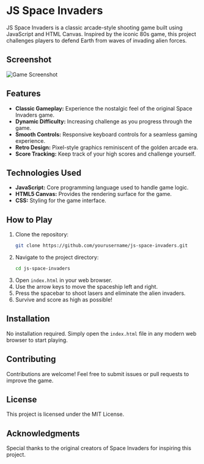 # JS Space Invaders

JS Space Invaders is a classic arcade-style shooting game built using JavaScript and HTML Canvas. Inspired by the iconic 80s game, this project challenges players to defend Earth from waves of invading alien forces.

## Screenshot
![Game Screenshot](path/to/your/screenshot.png)

## Features
- **Classic Gameplay:** Experience the nostalgic feel of the original Space Invaders game.
- **Dynamic Difficulty:** Increasing challenge as you progress through the game.
- **Smooth Controls:** Responsive keyboard controls for a seamless gaming experience.
- **Retro Design:** Pixel-style graphics reminiscent of the golden arcade era.
- **Score Tracking:** Keep track of your high scores and challenge yourself.

## Technologies Used
- **JavaScript:** Core programming language used to handle game logic.
- **HTML5 Canvas:** Provides the rendering surface for the game.
- **CSS:** Styling for the game interface.

## How to Play
1. Clone the repository:
   ```bash
   git clone https://github.com/yourusername/js-space-invaders.git
   ```
2. Navigate to the project directory:
   ```bash
   cd js-space-invaders
   ```
3. Open `index.html` in your web browser.
4. Use the arrow keys to move the spaceship left and right.
5. Press the spacebar to shoot lasers and eliminate the alien invaders.
6. Survive and score as high as possible!

## Installation
No installation required. Simply open the `index.html` file in any modern web browser to start playing.

## Contributing
Contributions are welcome! Feel free to submit issues or pull requests to improve the game.

## License
This project is licensed under the MIT License.

## Acknowledgments
Special thanks to the original creators of Space Invaders for inspiring this project.